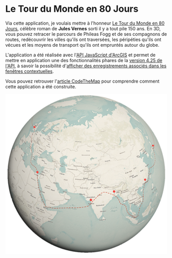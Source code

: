 # Le Tour du Monde en 80 Jours

Via cette application, je voulais mettre à l'honneur [Le Tour du Monde en 80 Jours](https://japalenos.github.io/JS-API/Le-Tour-du-Monde-en-80-Jours/), célèbre roman de **Jules Vernes** sorti il y a tout pile 150 ans. En 3D, vous pouvez retracer le parcours de Phileas Fogg et de ses compagnons de routes, redécouvrir les villes qu'ils ont traversées, les péripéties qu'ils ont vécues et les moyens de transport qu'ils ont empruntés autour du globe.

L'application a été réalisée avec l'[API JavaScript d'ArcGIS](https://developers.arcgis.com/javascript/latest/) et permet de mettre en application une des fonctionnalités phares de la [version 4.25 de l'API](https://developers.arcgis.com/javascript/latest/4.25/), à savoir la possibilité d'[afficher des enregistrements associés dans les fenêtres contextuelles](https://developers.arcgis.com/javascript/latest/api-reference/esri-popup-content-RelationshipContent.html).

Vous pouvez retrouver l'[article CodeTheMap](https://www.codethemap.fr/2022/12/un-mardi-une-appli-22-le-tour-du-monde.html) pour comprendre comment cette application a été construite.

![screenshot](./assets/Screenshot.PNG)


